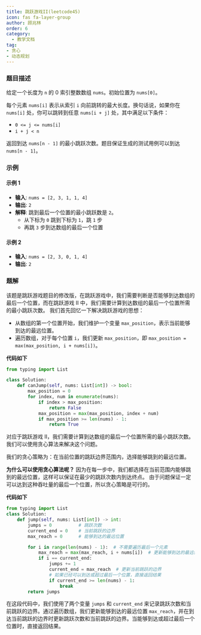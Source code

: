 ```yaml
---
title: 跳跃游戏II(leetcode45)
icon: fas fa-layer-group
author: 顾兆林
order: 6
category:
  - 教学文档
tag:
- 贪心
- 动态规划
---
```


### 题目描述

给定一个长度为 `n` 的 0 索引整数数组 `nums`。初始位置为 `nums[0]`。

每个元素 `nums[i]` 表示从索引 `i` 向前跳转的最大长度。换句话说，如果你在 `nums[i]` 处，你可以跳转到任意 `nums[i + j]` 处，其中满足以下条件：

- `0 <= j <= nums[i]`
- `i + j < n`

返回到达 `nums[n - 1]` 的最小跳跃次数。题目保证生成的测试用例可以到达 `nums[n - 1]`。
### 示例

#### 示例 1

- **输入**: `nums = [2, 3, 1, 1, 4]`
- **输出**: `2`
- **解释**: 跳到最后一个位置的最小跳跃数是 `2`。
  - 从下标为 `0` 跳到下标为 `1`，跳 `1` 步
  - 再跳 `3` 步到达数组的最后一个位置

#### 示例 2

- **输入**: `nums = [2, 3, 0, 1, 4]`
- **输出**: `2`

### 题解
该题是跳跃游戏题目的修改版，在跳跃游戏中，我们需要判断是否能够到达数组的最后一个位置，而在跳跃游戏 II 中，我们需要计算到达数组的最后一个位置所需的最小跳跃次数。
我们首先回忆一下解决跳跃游戏的思想：

- 从数组的第一个位置开始，我们维护一个变量 `max_position`，表示当前能够到达的最远位置。
- 遍历数组，对于每个位置 `i`，我们更新 `max_position`，即 `max_position = max(max_position, i + nums[i])`。

**代码如下**

```python
from typing import List

class Solution:
    def canJump(self, nums: List[int]) -> bool:
        max_position = 0
        for index, num in enumerate(nums):
            if index > max_position:
                return False
            max_position = max(max_position, index + num)
            if max_position >= len(nums) - 1:
                return True
```

对应于跳跃游戏 II，我们需要计算到达数组的最后一个位置所需的最小跳跃次数。我们可以使用贪心算法来解决这个问题。

我们的贪心策略为：在当前位置的跳跃边界范围内，选择能够跳到的最远位置。

**为什么可以使用贪心算法呢？**
因为在每一步中，我们都选择在当前范围内能够跳到的最远位置，这样可以保证在最少的跳跃次数内到达终点。
由于问题保证一定可以达到这种吞吐量的最后一个位置，所以贪心策略是可行的。

**代码如下**

```python
from typing import List
class Solution:
    def jump(self, nums: List[int]) -> int:
        jumps = 0          # 跳跃次数
        current_end = 0    # 当前跳跃的边界
        max_reach = 0      # 能够到达的最远位置

        for i in range(len(nums) - 1):  # 不需要遍历最后一个元素
            max_reach = max(max_reach, i + nums[i])  # 更新能够到达的最远位置
            if i == current_end:
                jumps += 1
                current_end = max_reach  # 更新当前跳跃的边界
                # 如果已经可以到达或超过最后一个位置，直接返回结果
                if current_end >= len(nums) - 1:
                    break
        return jumps

```
在这段代码中，我们使用了两个变量 `jumps` 和 `current_end` 来记录跳跃次数和当前跳跃的边界。通过遍历数组，我们更新能够到达的最远位置 `max_reach`，并在到达当前跳跃的边界时更新跳跃次数和当前跳跃的边界。当能够到达或超过最后一个位置时，直接返回结果。